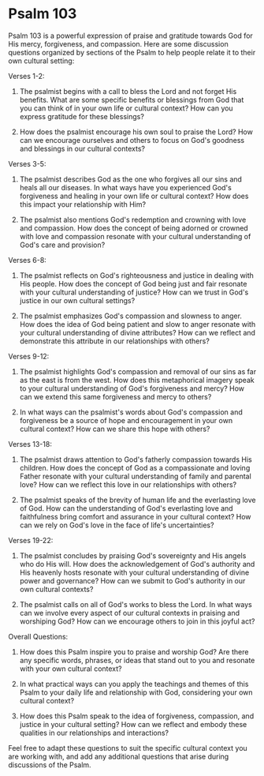 # Psalm 103

Psalm 103 is a powerful expression of praise and gratitude towards God for His mercy, forgiveness, and compassion. Here are some discussion questions organized by sections of the Psalm to help people relate it to their own cultural setting:

Verses 1-2:

1. The psalmist begins with a call to bless the Lord and not forget His benefits. What are some specific benefits or blessings from God that you can think of in your own life or cultural context? How can you express gratitude for these blessings?

2. How does the psalmist encourage his own soul to praise the Lord? How can we encourage ourselves and others to focus on God's goodness and blessings in our cultural contexts?

Verses 3-5:

1. The psalmist describes God as the one who forgives all our sins and heals all our diseases. In what ways have you experienced God's forgiveness and healing in your own life or cultural context? How does this impact your relationship with Him?

2. The psalmist also mentions God's redemption and crowning with love and compassion. How does the concept of being adorned or crowned with love and compassion resonate with your cultural understanding of God's care and provision?

Verses 6-8:

1. The psalmist reflects on God's righteousness and justice in dealing with His people. How does the concept of God being just and fair resonate with your cultural understanding of justice? How can we trust in God's justice in our own cultural settings?

2. The psalmist emphasizes God's compassion and slowness to anger. How does the idea of God being patient and slow to anger resonate with your cultural understanding of divine attributes? How can we reflect and demonstrate this attribute in our relationships with others?

Verses 9-12:

1. The psalmist highlights God's compassion and removal of our sins as far as the east is from the west. How does this metaphorical imagery speak to your cultural understanding of God's forgiveness and mercy? How can we extend this same forgiveness and mercy to others?

2. In what ways can the psalmist's words about God's compassion and forgiveness be a source of hope and encouragement in your own cultural context? How can we share this hope with others?

Verses 13-18:

1. The psalmist draws attention to God's fatherly compassion towards His children. How does the concept of God as a compassionate and loving Father resonate with your cultural understanding of family and parental love? How can we reflect this love in our relationships with others?

2. The psalmist speaks of the brevity of human life and the everlasting love of God. How can the understanding of God's everlasting love and faithfulness bring comfort and assurance in your cultural context? How can we rely on God's love in the face of life's uncertainties?

Verses 19-22:

1. The psalmist concludes by praising God's sovereignty and His angels who do His will. How does the acknowledgement of God's authority and His heavenly hosts resonate with your cultural understanding of divine power and governance? How can we submit to God's authority in our own cultural contexts?

2. The psalmist calls on all of God's works to bless the Lord. In what ways can we involve every aspect of our cultural contexts in praising and worshiping God? How can we encourage others to join in this joyful act?

Overall Questions:

1. How does this Psalm inspire you to praise and worship God? Are there any specific words, phrases, or ideas that stand out to you and resonate with your own cultural context?

2. In what practical ways can you apply the teachings and themes of this Psalm to your daily life and relationship with God, considering your own cultural context?

3. How does this Psalm speak to the idea of forgiveness, compassion, and justice in your cultural setting? How can we reflect and embody these qualities in our relationships and interactions?

Feel free to adapt these questions to suit the specific cultural context you are working with, and add any additional questions that arise during discussions of the Psalm.